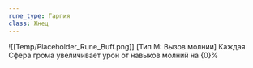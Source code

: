 ```yaml
---
rune_type: Гарпия
class: Жнец
---
```

![[Temp/Placeholder_Rune_Buff.png]]
[Тип М: Вызов молнии] Каждая Сфера грома увеличивает урон от навыков молний на {0}%
